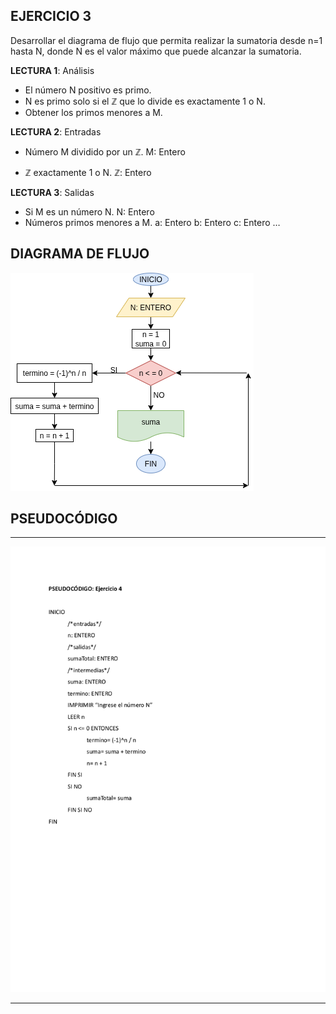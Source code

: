 ## EJERCICIO 3

Desarrollar el diagrama de flujo que permita realizar la sumatoria desde n=1 hasta N, donde N es el valor máximo que puede alcanzar la sumatoria.

**LECTURA 1**: Análisis

+ El número N positivo es primo.
+ N es primo solo si el ℤ que lo divide es exactamente 1 o N.
+ Obtener los primos menores a M.

**LECTURA 2**: Entradas

* Número M dividido por un ℤ.
  M: Entero

* ℤ exactamente 1 o N.
  ℤ: Entero

**LECTURA 3**: Salidas

* Si M es un número N. N: Entero
* Números primos menores a M. 
  a: Entero
  b: Entero
  c: Entero 
  … 


## DIAGRAMA DE FLUJO

![DIAGRAMA DEL EJERCICIO 4](/ejercicio4/EJERCICIO4-PRACTICA5-FP-2026-1.drawio.png)

## PSEUDOCÓDIGO

---

![PSEUDOCÓDIGO DEL EJERCICIO 4](/ejercicio4/EJERCICIO4-PRACTICA5-FP-2026-1.pseudo.png)

---
